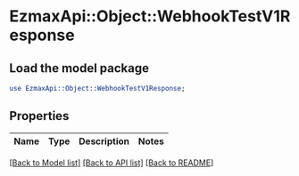 # EzmaxApi::Object::WebhookTestV1Response

## Load the model package
```perl
use EzmaxApi::Object::WebhookTestV1Response;
```

## Properties
Name | Type | Description | Notes
------------ | ------------- | ------------- | -------------

[[Back to Model list]](../README.md#documentation-for-models) [[Back to API list]](../README.md#documentation-for-api-endpoints) [[Back to README]](../README.md)


